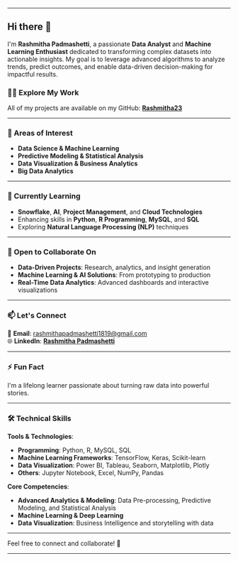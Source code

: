 

---

## Hi there 👋  
I'm **Rashmitha Padmashetti**, a passionate **Data Analyst** and **Machine Learning Enthusiast** dedicated to transforming complex datasets into actionable insights. My goal is to leverage advanced algorithms to analyze trends, predict outcomes, and enable data-driven decision-making for impactful results.  

### 👨‍💻 Explore My Work  
All of my projects are available on my GitHub: [**Rashmitha23**](https://github.com/Rashmitha23?tab=repositories)  

---

### 👀 Areas of Interest  
- **Data Science & Machine Learning**  
- **Predictive Modeling & Statistical Analysis**  
- **Data Visualization & Business Analytics**  
- **Big Data Analytics**  

---

### 🌱 Currently Learning  
- **Snowflake**, **AI**, **Project Management**, and **Cloud Technologies**  
- Enhancing skills in **Python**, **R Programming**, **MySQL**, and **SQL**  
- Exploring **Natural Language Processing (NLP)** techniques  

---

### 💞️ Open to Collaborate On  
- **Data-Driven Projects**: Research, analytics, and insight generation  
- **Machine Learning & AI Solutions**: From prototyping to production  
- **Real-Time Data Analytics**: Advanced dashboards and interactive visualizations  

---

### 📫 Let's Connect  
📧 **Email**: rashmithapadmashetti1819@gmail.com  
🌐 **LinkedIn**: [**Rashmitha Padmashetti**](https://www.linkedin.com/in/rashmithapadmashetti/)  

---

### ⚡ Fun Fact  
I'm a lifelong learner passionate about turning raw data into powerful stories.  

---

### 🛠️ Technical Skills  

**Tools & Technologies**:  
- **Programming**: Python, R, MySQL, SQL  
- **Machine Learning Frameworks**: TensorFlow, Keras, Scikit-learn  
- **Data Visualization**: Power BI, Tableau, Seaborn, Matplotlib, Plotly  
- **Others**: Jupyter Notebook, Excel, NumPy, Pandas  

**Core Competencies**:  
- **Advanced Analytics & Modeling**: Data Pre-processing, Predictive Modeling, and Statistical Analysis  
- **Machine Learning & Deep Learning**  
- **Data Visualization**: Business Intelligence and storytelling with data  

---

Feel free to connect and collaborate! 🚀  

---

